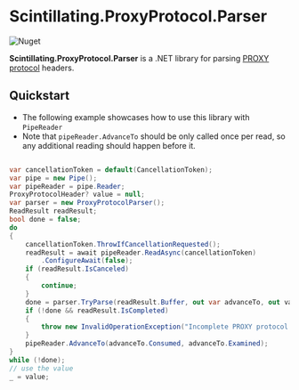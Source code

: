 # Scintillating.ProxyProtocol.Parser

![Nuget](https://img.shields.io/nuget/v/Scintillating.ProxyProtocol.Parser)

**Scintillating.ProxyProtocol.Parser** is a .NET library for parsing [PROXY protocol](https://www.haproxy.org/download/2.6/doc/proxy-protocol.txt) headers.

## Quickstart

* The following example showcases how to use this library with `PipeReader`
* Note that `pipeReader.AdvanceTo` should be only called once per read, so any additional reading should happen before it.

```csharp

var cancellationToken = default(CancellationToken);
var pipe = new Pipe();
var pipeReader = pipe.Reader;
ProxyProtocolHeader? value = null;
var parser = new ProxyProtocolParser();
ReadResult readResult;
bool done = false;
do
{
    cancellationToken.ThrowIfCancellationRequested();
    readResult = await pipeReader.ReadAsync(cancellationToken)
        .ConfigureAwait(false);
    if (readResult.IsCanceled)
    {
        continue;
    }
    done = parser.TryParse(readResult.Buffer, out var advanceTo, out value);
    if (!done && readResult.IsCompleted)
    {
        throw new InvalidOperationException("Incomplete PROXY protocol header");
    }
    pipeReader.AdvanceTo(advanceTo.Consumed, advanceTo.Examined);
}
while (!done);
// use the value
_ = value;
```
